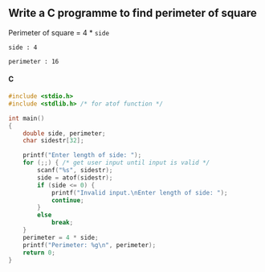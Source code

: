 ## Write a C programme to find perimeter of square

Perimeter of square = 4 * `side`

```
side : 4

perimeter : 16
```

<CodeBlock slots="heading, code" repeat="1" languages="C" />

#### C

```c
#include <stdio.h>
#include <stdlib.h> /* for atof function */

int main()
{
    double side, perimeter;
    char sidestr[32];

    printf("Enter length of side: ");
    for (;;) { /* get user input until input is valid */
        scanf("%s", sidestr);
        side = atof(sidestr);
        if (side <= 0) {
            printf("Invalid input.\nEnter length of side: ");
            continue;
        }
        else
            break;
    }
    perimeter = 4 * side;
    printf("Perimeter: %g\n", perimeter);
    return 0;
}
```
